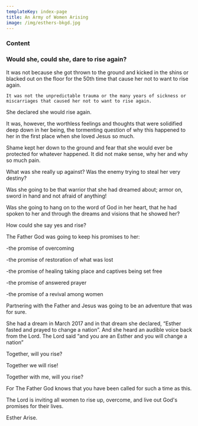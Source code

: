 ```yaml
---
templateKey: index-page
title: An Army of Women Arising
image: /img/esthers-bkgd.jpg
---
```

### Content 
### Would she, could she, dare to rise again?


  It was not because she got thrown to the ground and kicked in the shins or
  blacked out on the floor for the 50th time that cause her not to want to
  rise again. 

    It was not the unpredictable trauma or the many years of sickness or miscarriages that caused her not to want to rise again.  

  She declared she would rise again. 


  It was, however, the worthless feelings and thoughts that were solidified
  deep down in her being, the tormenting question of why this happened to her
  in the first place when she loved Jesus so much.


  Shame kept her down to the ground and fear that she would ever be protected
  for whatever happened. It did not make sense, why her and why so much pain. 


  What was she really up against?  Was the enemy trying to steal her very
  destiny?


  Was she going to be that warrior that she had dreamed about; armor on, sword
  in hand and not afraid of anything! 


  Was she going to hang on to the word of God in her heart, that he had spoken
  to her and through the dreams and visions that he showed her? 


  How could she say yes and rise?


  The Father God was going to keep his promises to her: 

  -the promise of overcoming 

  -the promise of restoration of what was lost 

  -the promise of healing taking place and captives being set free  

  -the promise of answered prayer 

  -the promise of a revival among women 


  Partnering with the Father and Jesus was going to be an adventure that was
  for sure. 


  She had a dream in March 2017 and in that dream she declared, “Esther fasted
  and prayed to change a nation”.  And she heard an audible voice back from
  the Lord. The Lord said  “and you are an Esther and you will change a
  nation”


  Together, will you rise?

  Together we will rise!

  Together with me, will you rise?



  For The Father God knows that you have been called for such a time as this. 


  The Lord is inviting all women to rise up, overcome, and live out God's
  promises for their lives.  


  Esther Arise.